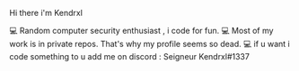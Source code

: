 Hi there i'm Kendrxl

💻 Random computer security enthusiast , i code for fun.
💻 Most of my work is in private repos. That's why my profile seems so dead.
💻 if u want i code something to u add me on discord : Seigneur Kendrxl#1337
